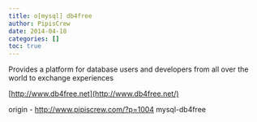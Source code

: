 ```yaml
---
title: o[mysql] db4free
author: PipisCrew
date: 2014-04-18
categories: []
toc: true
---
```


Provides a platform for database users and developers from all over the world to exchange experiences

[http://www.db4free.net](http://www.db4free.net/)

origin - http://www.pipiscrew.com/?p=1004 mysql-db4free